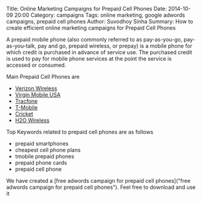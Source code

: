 Title: Online Marketing Campaigns for Prepaid Cell Phones
Date: 2014-10-09 20:00
Category: campaigns
Tags: online marketing, google adwords campaigns, prepaid cell phones
Author: Suvodhoy Sinha
Summary: How to create efficient online marketing campaigns for Prepaid Cell Phones

A prepaid mobile phone (also commonly referred to as pay-as-you-go, pay-as-you-talk, pay and go, prepaid wireless, or prepay) is a mobile phone for which credit is purchased in advance of service use. The purchased credit is used to pay for mobile phone services at the point the service is accessed or consumed.

Main Prepaid Cell Phones are 

- [Verizon Wireless](http://www.verizonwireless.com/ "Verizon WirelessPrepaid Cell Phones")
- [Virgin Mobile USA](http://www.virginmobileusa.com/ "Virgin Mobile USA Prepaid Cell Phones")
- [Tracfone](http://www.tracfone.com/ "Tracfone Prepaid Cell Phones")
- [T-Mobile](http://www.t-mobile.com/ "T-Mobile Prepaid Cell Phones")
- [Cricket](http://www.cricketwireless.com/ "Cricket Prepaid Cell Phones")
- [H2O Wireless](http://www.h2owirelessnow.com/ "H2O Wireless Prepaid Cell Phones")

Top Keywords related to prepaid cell phones are as follows

- prepaid smartphones
- cheapest cell phone plans
- tmobile prepaid phones
- prepaid phone cards
- prepaid cell phone

We have created a [free adwords campaign for prepaid cell phones]("free adwords campaign for prepaid cell phones"). Feel free to download and use it


